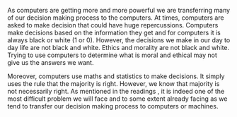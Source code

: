 As computers are getting more and more powerful we are transferring many of our decision making process to the computers. At times, computers are asked to make decision that could have huge repercussions. Computers make decisions based on the information they get and for computers it is always black or white (1 or 0). However, the decisions we make in our day to day life are not black and white. Ethics and morality are not black and white. Trying to use computers to determine what is moral and ethical may not give us the answers we want. 

Moreover, computers use maths and statistics to make decisions. It simply uses the rule that the majority is right. However, we know that majority is not necessarily right. As mentioned in the readings , it is indeed one of the most difficult problem we will face and to some extent already facing as we tend to transfer our decision making process to computers or machines. 
